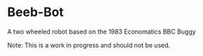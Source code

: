 # Beeb-Bot
A two wheeled robot based on the 1983 Economatics BBC Buggy

Note: This is a work in progress and should not be used.
